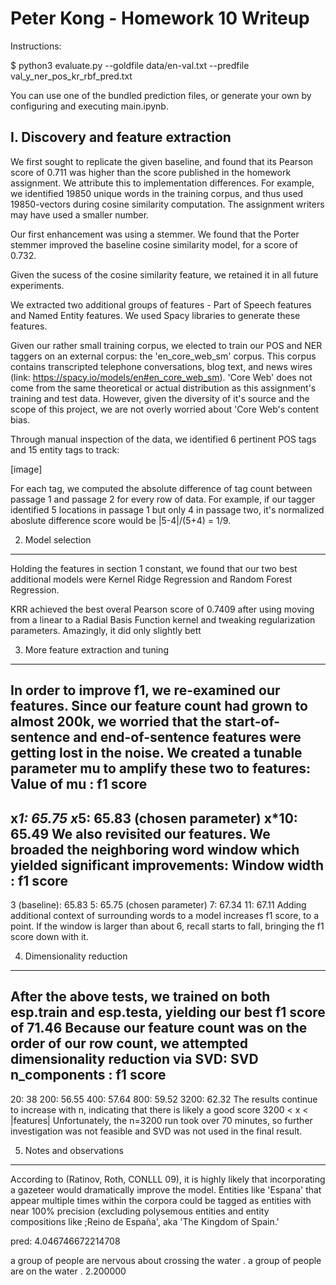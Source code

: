 Peter Kong - Homework 10 Writeup
=========================

Instructions: 

$ python3 evaluate.py --goldfile data/en-val.txt --predfile val_y_ner_pos_kr_rbf_pred.txt

You can use one of the bundled prediction files, or generate your own by configuring and executing main.ipynb.



I. Discovery and feature extraction
----------------------

We first sought to replicate the given baseline, and found that its Pearson score of 0.711 was higher than the score published in the homework assignment. We attribute this to implementation differences. For example, we identified 19850 unique words in the training corpus, and thus used 19850-vectors during cosine similarity computation. The assignment writers may have used a smaller number.

Our first enhancement was using a stemmer. We found that the Porter stemmer improved the baseline cosine similarity model, for a score of 0.732.

Given the sucess of the cosine similarity feature, we retained it in all future experiments.

We extracted two additional groups of features - Part of Speech features and Named Entity features. We used Spacy libraries to generate these features.

Given our rather small training corpus, we elected to train our POS and NER taggers on an external corpus: the 'en_core_web_sm' corpus. This corpus contains transcripted telephone conversations, blog text, and news wires (link: https://spacy.io/models/en#en_core_web_sm). 'Core Web' does not come from the same theoretical or actual distribution as this assignment's training and test data. However, given the diversity of it's source and the scope of this project, we are not overly worried about 'Core Web's content bias.

Through manual inspection of the data, we identified 6 pertinent POS tags and 15 entity tags to track:

[image]

For each tag, we computed the absolute difference of tag count between passage 1 and passage 2 for every row of data. For example, if our tagger identified  5 locations in passage 1 but only 4 in passage two, it's normalized aboslute difference score would be |5-4|/(5+4) = 1/9.



2. Model selection
------------------
Holding the features in section 1 constant, we found that our two best additional models were Kernel Ridge Regression and Random Forest Regression. 

KRR achieved the best overal Pearson score of 0.7409 after using moving from a linear to a Radial Basis Function kernel and tweaking regularization parameters. Amazingly, it did only slightly bett


3. More feature extraction and tuning
-------------------------------------
In order to improve f1, we re-examined our features. Since our feature
count had grown to almost 200k, we worried that the
start-of-sentence and end-of-sentence features were getting lost
in the noise. We created a tunable parameter mu to amplify these two
to features:
Value of mu : f1 score
----------------------
x*1: 65.75
x*5: 65.83 (chosen parameter)
x*10: 65.49
We also revisited our features. We broaded the neighboring word window
which yielded significant improvements:
Window width : f1 score
-----------------------
3 (baseline): 65.83
5: 65.75 (chosen parameter)
7: 67.34
11: 67.11
Adding additional context of surrounding words to a model increases f1
score, to a point. If the window is larger than about
6, recall starts to fall, bringing the f1 score down with it.




4. Dimensionality reduction
----------------------------
After the above tests, we trained on both esp.train and esp.testa,
yielding our best f1 score of 71.46
Because our feature count was on the order of our row count, we
attempted dimensionality reduction via SVD:
SVD n_components : f1 score
---------------------------
20: 38
200: 56.55
400: 57.64
800: 59.52
3200: 62.32
The results continue to increase with n, indicating that there is
likely a good score 3200 < x < |features|
Unfortunately, the n=3200 run took over 70 minutes, so further
investigation was not feasible and SVD was not used in the final
result.



5. Notes and observations
---------------------------
According to (Ratinov, Roth, CONLLL 09), it is highly likely that
incorporating a gazeteer would dramatically improve the model.
Entities like 'Espana' that appear multiple times within the corpora
could be tagged as entities with near 100% precision (excluding
polysemous entities and entity compositions like ;Reino de España',
aka 'The Kingdom of Spain.'


pred: 4.046746672214708

a group of people are nervous about crossing the water .	a group of people are on the water .	2.200000
